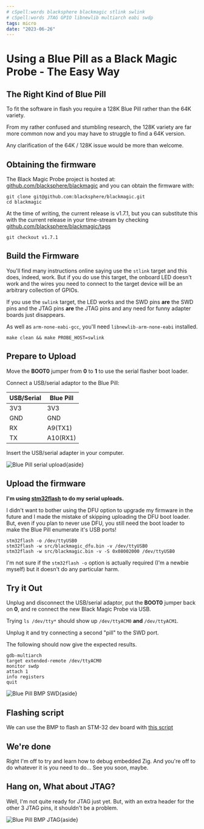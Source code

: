 ```yaml
---
# cSpell:words blacksphere blackmagic stlink swlink
# cSpell:words JTAG GPIO libnewlib multiarch eabi swdp
tags: micro
date: "2023-06-26"
---
```

# Using a Blue Pill as a Black Magic Probe - The Easy Way

## The Right Kind of Blue Pill

To fit the software in flash you require a 128K Blue Pill rather than the 64K
variety.

From my rather confused and stumbling research, the 128K variety are far more
common now and you may have to struggle to find a 64K version.

Any clarification of the 64K / 128K issue would be more than welcome.

## Obtaining the firmware

The Black Magic Probe project is hosted at:
[github.com/blacksphere/blackmagic](https://github.com/blacksphere/blackmagic)
and you can obtain the firmware with:

```text
git clone git@github.com:blacksphere/blackmagic.git
cd blackmagic
```

At the time of writing, the current release is v1.7.1, but you can substitute
this with the current release in your time-stream by checking
[github.com/blacksphere/blackmagic/tags](https://github.com/blacksphere/blackmagic/tags)

```text
git checkout v1.7.1
```

## Build the Firmware

You'll find many instructions online saying use the `stlink` target and this
does, indeed, work. But if you do use this target, the onboard LED doesn't work
and the wires you need to connect to the target device will be an arbitrary
collection of GPIOs.

If you use the `swlink` target, the LED works and the SWD pins **are** the SWD
pins and the JTAG pins **are** the JTAG pins and any need for funny adapter
boards just disappears.

As well as `arm-none-eabi-gcc`, you'll need `libnewlib-arm-none-eabi` installed.

```text
make clean && make PROBE_HOST=swlink
```

## Prepare to Upload

Move the **BOOT0** jumper from **0** to **1** to use the serial flasher boot
loader.

Connect a USB/serial adaptor to the Blue Pill:

| USB/Serial | Blue Pill |
| ---------- | --------- |
| 3V3        | 3V3       |
| GND        | GND       |
| RX         | A9(TX1)   |
| TX         | A10(RX1)  |

Insert the USB/serial adapter in your computer.

![Blue Pill serial upload](https://i.ibb.co/Wy35BpH/Blue-Pill-serial-upload.jpg){aside}

## Upload the firmware

**I'm using [stm32flash](https://aur.archlinux.org/packages/stm32flash) to do my
serial uploads.**

I didn't want to bother using the DFU option to upgrade my firmware in the
future and I made the mistake of skipping uploading the DFU boot loader. But,
even if you plan to never use DFU, you still need the boot loader to make the
Blue Pill enumerate it's USB ports!

```text
stm32flash -o /dev/ttyUSB0
stm32flash -w src/blackmagic_dfu.bin -v /dev/ttyUSB0
stm32flash -w src/blackmagic.bin -v -S 0x08002000 /dev/ttyUSB0
```

I'm not sure if the `stm32flash -o` option is actually required (I'm a newbie
myself) but it doesn't do any particular harm.

## Try it Out

Unplug and disconnect the USB/serial adaptor, put the **BOOT0** jumper back on
**0**, and re connect the new Black Magic Probe via USB.

Trying `ls /dev/tty*` should show up `/dev/ttyACM0` **and** `/dev/ttyACM1`.

Unplug it and try connecting a second "pill" to the SWD port.

The following should now give the expected results.

```text
gdb-multiarch
target extended-remote /dev/ttyACM0
monitor swdp
attach 1
info registers
quit
```

![Blue Pill BMP SWD](https://i.ibb.co/tPCj0XX/Blue-Pill-BMP-SWD.jpg){aside}

## Flashing script

We can use the BMP to flash an STM-32 dev board with
[this script](https://github.com/andy-preston/avrnude/blob/master/avrnude/scripts/bmp-flash)

## We're done

Right I'm off to try and learn how to debug embedded Zig. And you're off to do
whatever it is you need to do... See you soon, maybe.

## Hang on, What about JTAG?

Well, I'm not quite ready for JTAG just yet. But, with an extra header for the
other 3 JTAG pins, it shouldn't be a problem.

![Blue Pill BMP JTAG](https://i.ibb.co/jGRRmSy/Blue-Pill-BMP-JTAG.jpg){aside}
